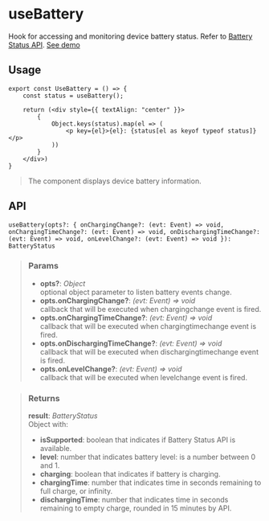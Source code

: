 # useBattery
Hook for accessing and monitoring device battery status. Refer to [Battery Status API](https://developer.mozilla.org/en-US/docs/Web/API/Battery_Status_API). [See demo](https://ndriadev.github.io/react-tools/#/hooks/api-dom/useBattery)

## Usage

```tsx
export const UseBattery = () => {
	const status = useBattery();

	return (<div style={{ textAlign: "center" }}>
		{
			Object.keys(status).map(el => (
				<p key={el}>{el}: {status[el as keyof typeof status]}</p>
			))
		}
	</div>)
}
```

> The component displays device battery information.


## API

```tsx
useBattery(opts?: { onChargingChange?: (evt: Event) => void, onChargingTimeChange?: (evt: Event) => void, onDischargingTimeChange?: (evt: Event) => void, onLevelChange?: (evt: Event) => void }): BatteryStatus
```

> ### Params
>
> - __opts?__: _Object_  
optional object parameter to listen battery events change.
> - __opts.onChargingChange?__: _(evt: Event) => void_  
callback that will be executed when chargingchange event is fired.
> - __opts.onChargingTimeChange?__: _(evt: Event) => void_  
callback that will be executed when chargingtimechange event is fired.
> - __opts.onDischargingTimeChange?__: _(evt: Event) => void_  
callback that will be executed when dischargingtimechange event is fired.
> - __opts.onLevelChange?__: _(evt: Event) => void_  
callback that will be executed when levelchange event is fired.
>

> ### Returns
>
> __result__:  _BatteryStatus_  
> Object with:
> - __isSupported__: boolean that indicates if Battery Status API is available.
> - __level__: number that indicates battery level: is a number between 0 and 1.
> - __charging__: boolean that indicates if battery is charging.
> - __chargingTime__: number that indicates time in seconds remaining to full charge, or infinity.
> - __dischargingTime__: number that indicates time in seconds remaining to empty charge, rounded in 15 minutes by API.
>